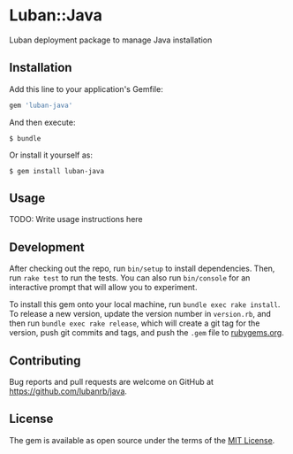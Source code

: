 # Luban::Java

Luban deployment package to manage Java installation

## Installation

Add this line to your application's Gemfile:

```ruby
gem 'luban-java'
```

And then execute:

    $ bundle

Or install it yourself as:

    $ gem install luban-java

## Usage

TODO: Write usage instructions here

## Development

After checking out the repo, run `bin/setup` to install dependencies. Then, run `rake test` to run the tests. You can also run `bin/console` for an interactive prompt that will allow you to experiment.

To install this gem onto your local machine, run `bundle exec rake install`. To release a new version, update the version number in `version.rb`, and then run `bundle exec rake release`, which will create a git tag for the version, push git commits and tags, and push the `.gem` file to [rubygems.org](https://rubygems.org).

## Contributing

Bug reports and pull requests are welcome on GitHub at https://github.com/lubanrb/java.


## License

The gem is available as open source under the terms of the [MIT License](http://opensource.org/licenses/MIT).

